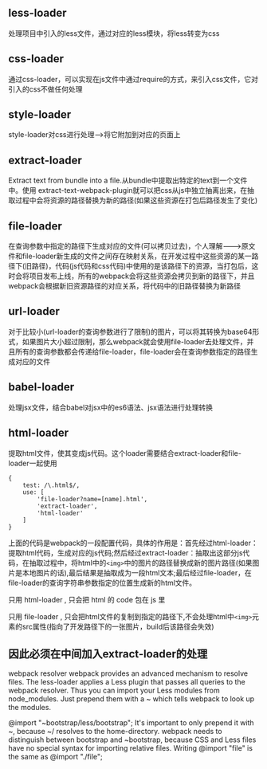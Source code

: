 ## less-loader

处理项目中引入的less文件，通过对应的less模块，将less转变为css

## css-loader

通过css-loader，可以实现在js文件中通过require的方式，来引入css文件，它对引入的css不做任何处理

## style-loader

style-loader对css进行处理-->将它附加到对应的页面上

## extract-loader

Extract text from bundle into a file.从bundle中提取出特定的text到一个文件中。使用 extract-text-webpack-plugin就可以把css从js中独立抽离出来，在抽取过程中会将资源的路径替换为新的路径(如果这些资源在打包后路径发生了变化)

## file-loader

在查询参数中指定的路径下生成对应的文件(可以拷贝过去)，个人理解--->原文件和file-loader新生成的文件之间存在映射关系，在开发过程中这些资源的某一路径下(旧路径)，代码(js代码和css代码)中使用的是该路径下的资源，当打包后，这时会将项目发布上线，所有的webpack会将这些资源会拷贝到新的路径下，并且webpack会根据新旧资源路径的对应关系，将代码中的旧路径替换为新路径

## url-loader

对于比较小(url-loader的查询参数进行了限制)的图片，可以将其转换为base64形式，如果图片大小超过限制，那么webpack就会使用file-loader去处理文件，并且所有的查询参数都会传递给file-loader，file-loader会在查询参数指定的路径生成对应的文件

## babel-loader

处理jsx文件，结合babel对jsx中的es6语法、jsx语法进行处理转换

## html-loader

提取html文件，使其变成js代码。这个loader需要结合extract-loader和file-loader一起使用

```
{
    test: /\.html$/,
    use: [
        'file-loader?name=[name].html',
        'extract-loader',
        'html-loader'
    ]
}
```

上面的代码是webpack的一段配置代码，具体的作用是：首先经过html-loader：提取html代码，生成对应的js代码;然后经过extract-loader：抽取出这部分js代码，在抽取过程中，将html中的`<img>`中的图片的路径替换成新的图片路径(如果图片是本地图片的话),最后结果是抽取成为一段html文本;最后经过file-loader，在file-loader的查询字符串参数指定的位置生成新的html文件。


只用 html-loader , 只会把 html 的 code 包在 js 里


只用 file-loader , 只会把html文件的复制到指定的路径下,不会处理html中`<img>`元素的src属性(指向了开发路径下的一张图片，build后该路径会失效)

因此必须在中间加入extract-loader的处理
---

webpack resolver
webpack provides an advanced mechanism to resolve files. The less-loader applies a Less plugin that passes all queries to the webpack resolver. Thus you can import your Less modules from node_modules. Just prepend them with a ~ which tells webpack to look up the modules.

@import "~bootstrap/less/bootstrap";
It's important to only prepend it with ~, because ~/ resolves to the home-directory. webpack needs to distinguish between bootstrap and ~bootstrap, because CSS and Less files have no special syntax for importing relative files. Writing @import "file" is the same as @import "./file";
